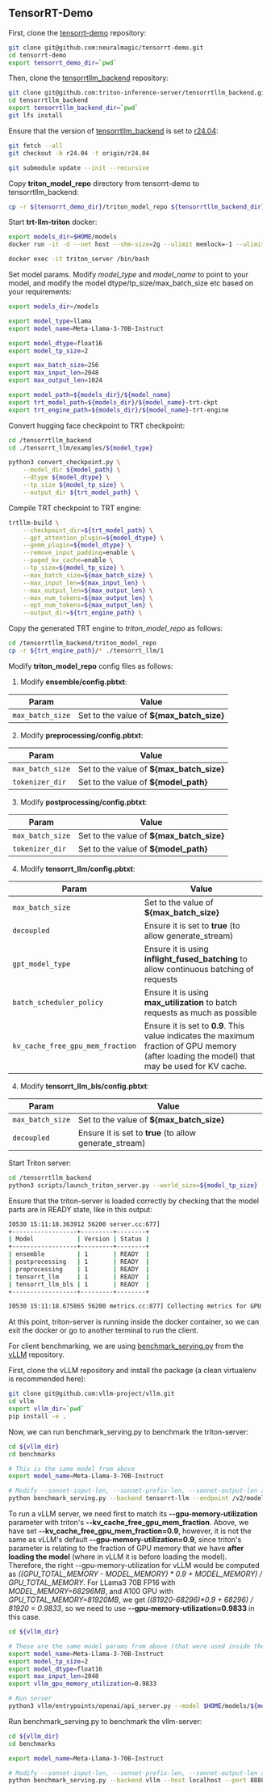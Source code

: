 ## TensorRT-Demo

First, clone the [tensorrt-demo](https://github.com/neuralmagic/tensorrt-demo) repository:

```bash
git clone git@github.com:neuralmagic/tensorrt-demo.git
cd tensorrt-demo
export tensorrt_demo_dir=`pwd`

```

Then, clone the [tensorrtllm_backend](https://github.com/triton-inference-server/tensorrtllm_backend) repository:

```bash
git clone git@github.com:triton-inference-server/tensorrtllm_backend.git
cd tensorrtllm_backend
export tensorrtllm_backend_dir=`pwd`
git lfs install
```

Ensure that the version of [tensorrtllm_backend](https://github.com/triton-inference-server/tensorrtllm_backend) is set to [r24.04](https://github.com/triton-inference-server/tensorrtllm_backend/tree/r24.04):

```bash
git fetch --all
git checkout -b r24.04 -t origin/r24.04

git submodule update --init --recursive
```

Copy **triton_model_repo** directory from tensorrt-demo to tensorrtllm_backend: 

```bash
cp -r ${tensorrt_demo_dir}/triton_model_repo ${tensorrtllm_backend_dir}/
```

Start **trt-llm-triton** docker:

```bash
export models_dir=$HOME/models
docker run -it -d --net host --shm-size=2g --ulimit memlock=-1 --ulimit stack=67108864 --runtime=nvidia --gpus all -v ${tensorrtllm_backend_dir}:/tensorrtllm_backend  -v $HOME/models:/models -v ${tensorrt_demo_dir}:/root/tensorrt-demo --name triton_server nvcr.io/nvidia/tritonserver:24.04-trtllm-python-py3 bash

docker exec -it triton_server /bin/bash
```

Set model params. Modify *model_type* and *model_name* to point to your model, and modify the model dtype/tp_size/max_batch_size etc based on your requirements:

```bash
export models_dir=/models

export model_type=llama
export model_name=Meta-Llama-3-70B-Instruct

export model_dtype=float16
export model_tp_size=2

export max_batch_size=256
export max_input_len=2048
export max_output_len=1024

export model_path=${models_dir}/${model_name}
export trt_model_path=${models_dir}/${model_name}-trt-ckpt
export trt_engine_path=${models_dir}/${model_name}-trt-engine
```

Convert hugging face checkpoint to TRT checkpoint:

```bash
cd /tensorrtllm_backend
cd ./tensorrt_llm/examples/${model_type}

python3 convert_checkpoint.py \
    --model_dir ${model_path} \
    --dtype ${model_dtype} \
    --tp_size ${model_tp_size} \
    --output_dir ${trt_model_path} \
```

Compile TRT checkpoint to TRT engine:

```bash     
trtllm-build \
    --checkpoint_dir=${trt_model_path} \
    --gpt_attention_plugin=${model_dtype} \
	--gemm_plugin=${model_dtype} \
	--remove_input_padding=enable \
	--paged_kv_cache=enable \
	--tp_size=${model_tp_size} \
    --max_batch_size=${max_batch_size} \
	--max_input_len=${max_input_len} \
	--max_output_len=${max_output_len} \
    --max_num_tokens=${max_output_len} \
    --opt_num_tokens=${max_output_len} \
    --output_dir=${trt_engine_path} \
```

Copy the generated TRT engine to *triton_model_repo* as follows:

```bash     
cd /tensorrtllm_backend/triton_model_repo
cp -r ${trt_engine_path}/* ./tensorrt_llm/1
```

Modify **triton_model_repo** config files as follows:
1. Modify **ensemble/config.pbtxt**: 

| Param | Value |
| ----- | ----- |
| `max_batch_size` | Set to the value of **${max_batch_size}**  |

2. Modify **preprocessing/config.pbtxt**: 

| Param | Value |
| ----- | ----- |
| `max_batch_size` | Set to the value of **${max_batch_size}**  |
| `tokenizer_dir` | Set to the value of **${model_path}**  |

3. Modify **postprocessing/config.pbtxt**: 

| Param | Value |
| ----- | ----- |
| `max_batch_size` | Set to the value of **${max_batch_size}**  |
| `tokenizer_dir` | Set to the value of **${model_path}**  |

4. Modify **tensorrt_llm/config.pbtxt**: 

| Param | Value |
| ----- | ----- |
| `max_batch_size` | Set to the value of **${max_batch_size}**  |
| `decoupled` | Ensure it is set to **true** (to allow generate_stream)  |
| `gpt_model_type` | Ensure it is using **inflight_fused_batching** to allow continuous batching of requests  |
| `batch_scheduler_policy` | Ensure it is using **max_utilization** to batch requests as much as possible  |
| `kv_cache_free_gpu_mem_fraction` | Ensure it is set to **0.9**. This value indicates the maximum fraction of GPU memory (after loading the model) that may be used for KV cache.  |


4. Modify **tensorrt_llm_bls/config.pbtxt**: 

| Param | Value |
| ----- | ----- |
| `max_batch_size` | Set to the value of **${max_batch_size}**  |
| `decoupled` | Ensure it is set to **true** (to allow generate_stream)  |

Start Triton server:

```bash
cd /tensorrtllm_backend
python3 scripts/launch_triton_server.py --world_size=${model_tp_size} --model_repo=/tensorrtllm_backend/triton_model_repo
```

Ensure that the triton-server is loaded correctly by checking that the model parts are in READY state, like in this output:

```bash
I0530 15:11:18.363912 56200 server.cc:677] 
+------------------+---------+--------+
| Model            | Version | Status |
+------------------+---------+--------+
| ensemble         | 1       | READY  |
| postprocessing   | 1       | READY  |
| preprocessing    | 1       | READY  |
| tensorrt_llm     | 1       | READY  |
| tensorrt_llm_bls | 1       | READY  |
+------------------+---------+--------+

I0530 15:11:18.675865 56200 metrics.cc:877] Collecting metrics for GPU 0: NVIDIA A100-SXM4-80GB
```

At this point, triton-server is running inside the docker container, so we can exit the docker or go to another terminal to run the client.

For client benchmarking, we are using [benchmark_serving.py](https://github.com/vllm-project/vllm/blob/main/benchmarks/benchmark_serving.py) from the [vLLM](https://github.com/vllm-project/vllm) repository.

First, clone the vLLM repository and install the package (a clean virtualenv is recommended here):

```bash
git clone git@github.com:vllm-project/vllm.git
cd vllm
export vllm_dir=`pwd`
pip install -e .
```

Now, we can run benchmark_serving.py to benchmark the triton-server:

```bash
cd ${vllm_dir}
cd benchmarks

# This is the same model from above
export model_name=Meta-Llama-3-70B-Instruct

# Modify --sonnet-input-len, --sonnet-prefix-len, --sonnet-output-len and --request-rate based on your requirements 
python benchmark_serving.py --backend tensorrt-llm --endpoint /v2/models/ensemble/generate_stream  --host 0.0.0.0 --port 8000 --model $HOME/models/${model_name} --num-prompts 100 --save-result --dataset-name sonnet --dataset-path sonnet.txt --sonnet-input-len 512 --sonnet-prefix-len 256 --sonnet-output-len 256 --request-rate 1
```

To run a vLLM server, we need first to match its **--gpu-memory-utilization** parameter with triton's **--kv_cache_free_gpu_mem_fraction**. Above, we have set **--kv_cache_free_gpu_mem_fraction=0.9**, however, it is not the same as vLLM's default **--gpu-memory-utilization=0.9**, since triton's parameter is relating to the fraction of GPU memory that we have **after loading the model** (where in vLLM it is before loading the model). Therefore, the right --gpu-memory-utilization for vLLM would be computed as *((GPU_TOTAL_MEMORY - MODEL_MEMORY) \* 0.9 + MODEL_MEMORY) / GPU_TOTAL_MEMORY*. For LLama3 70B FP16 with *MODEL_MEMORY=68296MB*, and A100 GPU with *GPU_TOTAL_MEMORY=81920MB*, we get *((81920-68296)\*0.9 + 68296) / 81920 = 0.9833*, so we need to use **--gpu-memory-utilization=0.9833** in this case.

```bash
cd ${vllm_dir}

# These are the same model params from above (that were used inside the docker container)
export model_name=Meta-Llama-3-70B-Instruct
export model_tp_size=2
export model_dtype=float16
export max_input_len=2048
export vllm_gpu_memory_utilization=0.9833 

# Run server
python3 vllm/entrypoints/openai/api_server.py --model $HOME/models/${model_name} --max-model-len ${max_input_len} --disable-log-requests --enforce-eager --tensor-parallel-size ${model_tp_size} --dtype=${model_dtype} --port 8888 --gpu-memory-utilization ${vllm_gpu_memory_utilization}
```

Run benchmark_serving.py to benchmark the vllm-server:

```bash
cd ${vllm_dir}
cd benchmarks

export model_name=Meta-Llama-3-70B-Instruct

# Modify --sonnet-input-len, --sonnet-prefix-len, --sonnet-output-len and --request-rate based on your requirements 
python benchmark_serving.py --backend vllm --host localhost --port 8888 --endpoint /v1/completions --model $HOME/models/${model_name} --num-prompts 100 --save-result --dataset-name sonnet --dataset-path sonnet.txt --sonnet-input-len 512 --sonnet-prefix-len 256 --sonnet-output-len 256 --request-rate 1
```